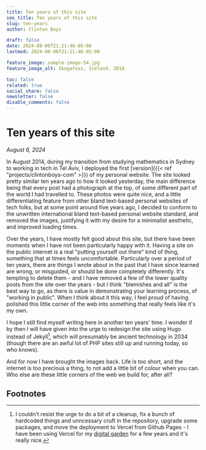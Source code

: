 ```yaml
---
title: Ten years of this site
seo_title: Ten years of this site
slug: ten-years
author: Clinton Boys

draft: false
date: 2024-08-06T21:21:46-05:00
lastmod: 2024-08-06T21:21:46-05:00

feature_image: sample-image-54.jpg
feature_image_alt: Skogafoss, Iceland, 2018

toc: false
related: true
social_share: false
newsletter: false
disable_comments: false
---
```


<!-- ---
layout: post
title: Ten years of this site
image:
  feature: sample-image-54.jpg
  credit: Skogafoss, Iceland, 2018
--- -->

# Ten years of this site

*August 6, 2024*

In August 2014, during my transition from studying mathematics in Sydney to working in tech in Tel Aviv, I deployed the first [version]({{< ref "projects/clintonboys-com" >}}) of my personal website. The site looked pretty similar ten years ago to how it looked yesterday, the main difference being that every post had a photograph at the top, of some different part of the world I had travelled to. These photos were quite nice, and a little differentiating feature from other bland text-based personal websites of tech folks, but at some point around five years ago, I decided to conform to the unwritten international bland text-based personal website standard, and removed the images, justifying it with my desire for a minimalist aesthetic, and improved loading times. 

Over the years, I have mostly felt good about this site, but there have been moments when I have not been particularly happy with it. Having a site on the public internet is a real "putting yourself out there" kind of thing, something that at times feels uncomfortable. Particularly over a period of ten years, there are things I wrote about in the past that I have since learned are wrong, or misguided, or should be done completely differently. It's tempting to delete them - and I have removed a few of the lower quality posts from the site over the years - but I think "blemishes and all" is the best way to go, as there is value in demonstrating your learning process, of "working in public". When I think about it this way, I feel proud of having polished this little corner of the web into something that really feels like it's my own. 

I hope I still find myself writing here in another ten years' time. I wonder if by then I will have given into the urge to redesign the site using Hugo instead of Jekyll[^1], which will presumably be ancient technology in 2034 (though there are an awful lot of PHP sites still up and running today, so who knows). 

And for now I have brought the images back. Life is too short, and the internet is too precious a thing, to not add a little bit of colour when you can. Who else are these little corners of the web we build for, after all? 

## Footnotes

[^1]: I couldn't resist the urge to do a bit of a cleanup, fix a bunch of hardcoded things and unncessary cruft in the repository, upgrade some packages, and move the deployment to Vercel from Github Pages - I have been using Vercel for my [digital garden](https://www.mtsolitary.com) for a few years and it's really nice. 
